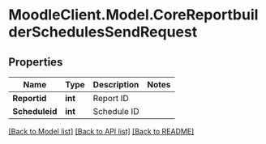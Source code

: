 # MoodleClient.Model.CoreReportbuilderSchedulesSendRequest

## Properties

Name | Type | Description | Notes
------------ | ------------- | ------------- | -------------
**Reportid** | **int** | Report ID | 
**Scheduleid** | **int** | Schedule ID | 

[[Back to Model list]](../README.md#documentation-for-models) [[Back to API list]](../README.md#documentation-for-api-endpoints) [[Back to README]](../README.md)

